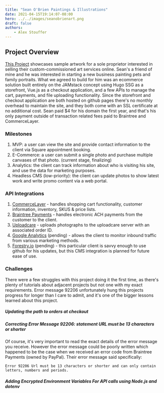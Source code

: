 ```yaml
---
title: "Sean O'Brien Paintings & Illustrations"
date: 2021-04-15T19:14:07-08:00
hero: ../../images/seanobrienart.png
draft: false
authors:
    - Alex Stouffer
---
```

## Project Overview 

[This Project](https://seanobrien.art) showcases sample artwork for a sole proprietor interested in selling their custom-commissioned art services online. Sean's a friend of mine and he was interested in starting a new business painting pets and family portraits. What we agreed to build for him was an ecommerce solution built entirely on the JAMstack concept using Hugo SSG as a storefront, Vue.js as a checkout application, and a few APIs to manage the cart, payments, and file uploading functionality. Since the storefront and checkout application are both hosted on github pages there's no monthly overhead to maintain the site, and they both come with an SSL certificate at no additional cost. Sean paid $4 for his domain the first year, and that's his only payment outside of transaction related fees paid to Braintree and CommerceLayer. 

### Milestones

1. MVP: a user can view the site and provide contact information to the client via Square appointment booking.
2. E-Commerce: a user can submit a single photo and purchase multiple canvases of that photo. (current stage, finalizing)
3. Analytics: the client can track information about who is visiting his site, and use the data for marketing purposes.
4. Headless CMS (low-priority): the client can update photos to show latest work and write promo content via a web portal.

### API Integrations

1. [CommerceLayer](https://commercelayer.io/) - handles shopping cart functionality, customer information, inventory, SKUS & price lists.
2. [Braintree Payments](https://www.braintreepayments.com/) - handles electronic ACH payments from the customer to the client.
3. [Uploadcare](https://uploadcare.com/) - uploads photographs to the uploadcare server with an associated order ID.
4. [Google Analytics](https://analytics.google.com/analytics/web/) (pending) - allows the client to monitor inbound traffic from various marketing methods.
5. [Forestry.io](https://forestry.io/) (pending) - this particular client is savvy enough to use github for his updates, but this CMS integration is planned for future ease of use.

### Challenges

There were a few struggles with this project doing it the first time, as there's plenty of tutorials about adjacent projects but not one with my exact requirements. Error message 92206 unfortunately hung this projects progress for longer than I care to admit, and it's one of the bigger lessons learned about this project.

##### Updating the path to orders at checkout

##### Correcting Error Message 92206: statement URL must be 13 characters or shorter

Of course, it's very important to read the exact details of the error message you receive. However the error message could be poorly written which happened to be the case when we received an error code from Braintree Payments (owned by PayPal). Their error message said specifically: 
```
Error 92206 Url must be 13 characters or shorter and can only contain letters, numbers and periods.
```

##### Adding Encrypted Environment Variables For API calls using Node.js and dotenv
